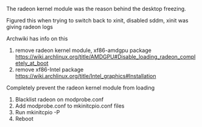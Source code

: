The radeon kernel module was the reason behind the desktop freezing.

Figured this when trying to switch back to xinit, disabled sddm, xinit was giving radeon logs

Archwiki has info on this
1. remove radeon kernel module, xf86-amdgpu package
https://wiki.archlinux.org/title/AMDGPU#Disable_loading_radeon_completely_at_boot
2. remove xf86-Intel package
https://wiki.archlinux.org/title/Intel_graphics#Installation

Completely prevent the radeon kernel module from loading
1. Blacklist radeon on modprobe.conf
2. Add modprobe.conf to mkinitcpio.conf files
3. Run mkinitcpio -P
4. Reboot
